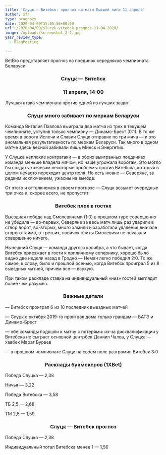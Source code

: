 ```yaml
---
title: 'Слуцк — Витебск: прогноз на матч Высшей лиги 11 апреля'
author: xfr
type: prognozy
date: 2020-04-09T15:05:56+00:00
url: /2020/04/09/sluczk-vitebsk-prognoz-11-04-2020/
image: /uploads/screenshot_2-2.jpg
yasr_review_type:
  - BlogPosting

---
```

BetBro представляет прогноз на поединок середняков чемпионата Беларуси.

<h3 style="text-align: center">
  Слуцк &#8212; Витебск
</h3>

<h3 style="text-align: center">
  11 апреля, 14:00
</h3>

Лучшая атака чемпионата против одной из лучших защит.

<h3 style="text-align: center">
  <strong>Слуцк много забивает по меркам Беларуси</strong>
</h3>

Команда Виталия Павлова выиграла два матча из трех в текущем чемпионате, уступив только чемпиону &#8212; Динамо-Брест (0:1). В то же время в ворота Ислочи и Славии Слуцк отправил по три мяча &#8212; и это аномальная результативность по меркам Беларуси. Так много в одном матче здесь весной забивали лишь Минск и Энергетик.

У Слуцка неплохие контратаки &#8212; в обоих выигранных поединках команда меньше владела мячом, но чаще угрожала воротам. Это могло бы создать хозяевам некоторые проблемы против Витебска, который в целом нечасто переходит центр поля. Но есть нюанс &#8212; Северяне, за редким исключением, ужасны на выезде.

От этого и оттолкнемся в своем прогнозе &#8212; Слуцк возьмет очередные три очка и, скорее всего, не пропустит.

<h3 style="text-align: center">
  <strong>Витебск плох в гостях</strong>
</h3>

Выездная победа над Смолевичами (1:0) в прошлом туре совершенно не убедила &#8212; во-первых, Северяне за весь матч лишь раз ударили в створ ворот, во-вторых, много хамили и заработали удаление вначале второго тайма, в-третьих, новичок элиты Смолевичи не показали совершенно ничего.

Нынешний Слуцк &#8212; команда другого калибра, а что бывает, когда Витебск приезжает в гости к приличному сопернику, хорошо было видно две недели назад в Гродно &#8212; Неман легко победил 2:0. То же самое, к слову, было и прошлой осенью, когда Витебск проиграл 5 из 8 выездных матчей, причем все &#8212; всухую.

При таком раскладе ставка на индивидуальный «низ» гостей выглядит более чем разумно.

<h3 style="text-align: center">
  <strong>Важные детали</strong>
</h3>

&#8212; Витебск проиграл 6 из 10 последних выездных матчей

&#8212; Слуцк с октября 2019-го проиграл дома только грандам &#8212; БАТЭ и Динамо-Брест

&#8212; обе команды подошли к матчу с потерями: из-за дисквалификации у Витебска не сыграет основной центрбек Даниил Чалов, у Слуцка &#8212; хавбек Марат Бураев

&#8212; в прошлом чемпионате Слуцк на своем поле разгромил Витебск 3:0

<h3 style="text-align: center">
  <strong>Расклады букмекеров (1XBet)</strong>
</h3>

Победа Слуцка &#8212; 2,38

Ничья &#8212; 3,22

Победа Витебска &#8212; 3,58

ТБ 2,5 &#8212; 2,68

ТМ 2,5 &#8212; 1,59

<h3 style="text-align: center">
  <strong>Слуцк &#8212; Витебск прогноз</strong>
</h3>

Победа Слуцка &#8212; 2,38

Индивидуальный тотал Витебска менее 1 &#8212; 1,56